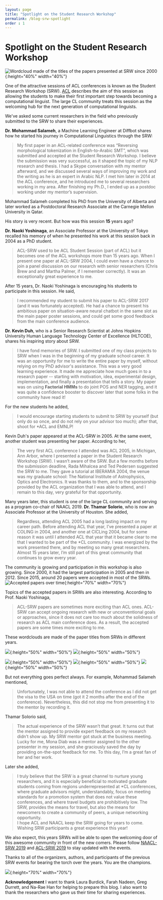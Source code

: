 ```yaml
---
layout: page
title: "Spotlight on the Student Research Workshop"
permalink: /blog-srw-spotlight
order : 1
---
```


# Spotlight on the Student Research Workshop

![Wordcloud made of the titles of the papers presented at SRW since 2000](blog/wordcloud_all.png){:height="40%" width="40%"}

One of the attractive sessions of ACL conferences is known as the Student Research Workshop (SRW).
[ACL](https://aclweb.org/adminwiki/index.php?title=***_student_session_policies) describes the aim of this session as 
allowing the students to make their first important step towards becoming a computational linguist. The large CL community
treats this session as the welcoming hub for the next generation of computational linguists.

We've asked some current researchers in the field who previously submitted to the SRW to share their experiences.

__Dr. Mohammad Salameh__, a Machine Learning Engineer at Diffbot shares how he started his journey in Computational Linguistics
through the SRW:
> My first paper in an ACL-related conference was “Reversing morphological tokenization in English-to-Arabic SMT”, which
  was submitted and accepted at the Student Research Workshop. I believe the submission was very successful, as it shaped
  the topic of my NLP research and thesis. I had a Skype conversation with my mentor afterward, and we discussed 
  several ways of improving my work and the writing as he is an expert in Arabic NLP. I met him later in 2014 at the ACL
  conference, and he introduced me to several researchers working in my area. After finishing my Ph.D., I ended up as a
  postdoc working under my mentor’s supervision.
 
Mohammad Salameh completed his PhD from the University of Alberta and later worked as a Postdoctoral Research Associate 
at the Carnegie Mellon University in Qatar.

His story is very recent. But how was this session __15__ years ago? 

__Dr. Naoki Yoshinaga__, an Associate Professor at the University of Tokyo recalled his memory of when he presented 
his work at this session back in 2004 as a PhD student.
> ACL-SRW used to be ACL Student Session (part of ACL) but it becomes
   one of the ACL workshops more than 15 years ago. When I present one paper at ACL-SRW 2004, 
   I could even have a chance to join a panel discussion on our research with senior researchers
   (Chris Brew and and Martha Palmer, if I remember correctly). It was an exceptionally great experience to me.
 
After 15 years, Dr. Naoki Yoshinaga is encouraging his students to participate in this session. He said,
> I recommended my student to submit his paper
   to ACL-SRW 2017 (and it was fortunately accepted). He had a chance
   to present his ambitious paper on situation-aware neural chatbot in
   the same slot as the main paper poster sessions, and could get some
   good feedback from the main conference audience.
>


__Dr. Kevin Duh__, who is a Senior Research Scientist at Johns Hopkins University Human Language Technology Center 
of Excellence (HLTCOE), shares his inspiring story about SRW.

> I have fond memories of SRW. I submitted one of my class projects to SRW when I was in the beginning of my graduate 
school career. It was an opportunity for me to write the entire paper by myself, without relying on my PhD advisor's 
assistance. This was a very good learning experience. It made me appreciate how much goes in to a 
research paper -- starting with motivation, idea, experimental design, implementation, and finally a presentation that 
tells a story. My paper was on using __Factorial HMMs__ to 
do joint POS and NER tagging, and it was quite a confidence booster to discover later that some folks in the community 
have read it!

For the new students he added, 
> I would encourage starting students to submit to SRW by yourself (but only do so once, and do not rely on 
your advisor too much); after that, shoot for *ACL and EMNLP!

Kevin Duh's paper appeared at the ACL-SRW in 2005. At the same event, another student was presenting her paper. 
According to her,
> The very first ACL conference I attended was ACL 2005, in Michigan, Ann Arbor, where I presented a paper in the 
Student Research Workshop (SRW). I wasn’t aware of the SRW. But a few months before the submission deadline, 
Rada Mihalcea and Ted Pedersen suggested the SRW to me. They gave a tutorial at IBERAMIA 2004, the venue was my graduate 
school: The National Institute of Astrophysics, Optics and Electronics. It was thanks to them, and to the sponsorship 
provided by the ACL organization that I was able to attend, and I remain to this day, very grateful for that opportunity.

Many years later, this student is one of the large CL community and serving as a program co-chair of 
NAACL 2019. __Dr. Thamar Solorio__, who is now an Associate Professor at the University of Houston. She added,

> Regardless, attending ACL 2005 had a long lasting impact on my career path. Before attending ACL that year, I’ve 
presented a paper at COLING in 2004, and another one at CICLing 2004, but for some reason it was until I attended ACL 
that year that it became clear to me that I wanted to be part of the *CL community. I was energized by the work 
presented there, and by meeting so many great researchers. Almost 15 years later, I’m still part of this great community
 that continues to grow every year.


The community is growing and participation in this workshop is also growing. Since 2000, it had the largest participation in 2005 
and then in 2012. Since 2015, around 20 papers were accepted in most of the SRWs. 
![Accepted papers over time](blog/plot_year_papers.png){:height="70%" width="70%"}


Topics of the accepted papers in SRWs are also interesting. According to Prof. Naoki Yoshinaga,
> ACL-SRW papers are sometimes more exciting than ACL ones. ACL-SRW can accept ongoing research with new or
   unconventional goals or approaches, since it does not care too much
   about the solidness of research as ACL main conference does. As a
   result, the accepted papers are some times more exciting to me.


These wordclouds are made of the paper titles from SRWs in different years.

![](blog/2004_wc.png){:height="50%" width="50%"}
![](blog/2005_wc.png){:height="50%" width="50%"}


![](blog/2016_wc.png){:height="50%" width="50%"}
![](blog/2017_wc.png){:height="50%" width="50%"}
![](blog/2018_wc.png){:height="50%" width="50%"}


But not everything goes perfect always. For example, Mohammad Salameh mentioned,
> Unfortunately, I was not able to attend the conference as I did not get the 
  visa to the USA on time (got it 2 months after the end of the conference). Nevertheless, this did not stop me from 
  presenting it to the mentor by recording it. 

Thamar Solorio said, 
> The actual experience of the SRW wasn’t that great. It turns out that the mentor assigned to provide expert feedback 
on my research didn’t show up. My SRW mentor got stuck at the business meeting. Lucky for me, Mona Diab was a mentor 
assigned to the other presenter in my session, and she graciously saved the day by providing on-the-spot feedback for 
me. To this day, I’m a great fan of her and her work. 

Later she added,
> I truly believe that the SRW is a great channel to nurture young researchers, and it is especially beneficial to
 motivated graduate students coming from regions underrepresented at *CL conferences, where graduate advisors might, 
 understandably, focus on meeting standards for a promotion system that does not value these conferences, and where 
 travel budgets are prohibitively low. The SRW, provides the means for travel, but also the means for newcomers to 
 create a community of peers, a unique networking opportunity.  
 I hope ACL and NAACL keep the SRW going for years to come. Wishing SRW participants a great experience this year!


We also expect, this years SRWs will be able to open the welcoming door of this awesome community in front of the 
new comers. Please follow [NAACL-SRW 2019](https://naacl2019-srw.github.io) and 
[ACL-SRW 2019](https://sites.google.com/view/acl19studentresearchworkshop) 
to stay updated with the events. 

Thanks to all of the organizers, authors, and participants of the previous SRW events for bearing the torch over 
the years. You are the champions.

![](blog/all_authors.png){:height="70%" width="70%"}


__Acknowledgement__
I want to thank Laura Burdick, Farah Nadeen, Greg Durrett, and Na-Rae Han for helping to prepare this blog. I also
want to thank the researchers who gave us their time for sharing experiences.


